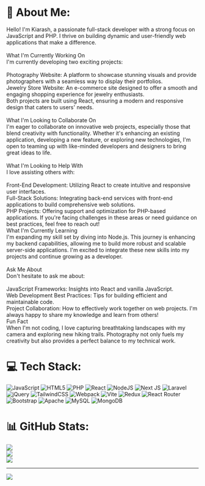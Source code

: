# 💫 About Me:
Hello! I'm Kiarash, a passionate full-stack developer with a strong focus on JavaScript and PHP. I thrive on building dynamic and user-friendly web applications that make a difference.<br><br>What I'm Currently Working On<br>I'm currently developing two exciting projects:<br><br>Photography Website: A platform to showcase stunning visuals and provide photographers with a seamless way to display their portfolios.<br>Jewelry Store Website: An e-commerce site designed to offer a smooth and engaging shopping experience for jewelry enthusiasts.<br>Both projects are built using React, ensuring a modern and responsive design that caters to users' needs.<br><br>What I'm Looking to Collaborate On<br>I'm eager to collaborate on innovative web projects, especially those that blend creativity with functionality. Whether it's enhancing an existing application, developing a new feature, or exploring new technologies, I'm open to teaming up with like-minded developers and designers to bring great ideas to life.<br><br>What I'm Looking to Help With<br>I love assisting others with:<br><br>Front-End Development: Utilizing React to create intuitive and responsive user interfaces.<br>Full-Stack Solutions: Integrating back-end services with front-end applications to build comprehensive web solutions.<br>PHP Projects: Offering support and optimization for PHP-based applications. If you're facing challenges in these areas or need guidance on best practices, feel free to reach out!<br>What I'm Currently Learning<br>I'm expanding my skill set by diving into Node.js. This journey is enhancing my backend capabilities, allowing me to build more robust and scalable server-side applications. I'm excited to integrate these new skills into my projects and continue growing as a developer.<br><br>Ask Me About<br>Don't hesitate to ask me about:<br><br>JavaScript Frameworks: Insights into React and vanilla JavaScript.<br>Web Development Best Practices: Tips for building efficient and maintainable code.<br>Project Collaboration: How to effectively work together on web projects. I'm always happy to share my knowledge and learn from others!<br>Fun Fact<br>When I'm not coding, I love capturing breathtaking landscapes with my camera and exploring new hiking trails. Photography not only fuels my creativity but also provides a perfect balance to my technical work.


# 💻 Tech Stack:
![JavaScript](https://img.shields.io/badge/javascript-%23323330.svg?style=for-the-badge&logo=javascript&logoColor=%23F7DF1E) ![HTML5](https://img.shields.io/badge/html5-%23E34F26.svg?style=for-the-badge&logo=html5&logoColor=white) ![PHP](https://img.shields.io/badge/php-%23777BB4.svg?style=for-the-badge&logo=php&logoColor=white) ![React](https://img.shields.io/badge/react-%2320232a.svg?style=for-the-badge&logo=react&logoColor=%2361DAFB) ![NodeJS](https://img.shields.io/badge/node.js-6DA55F?style=for-the-badge&logo=node.js&logoColor=white) ![Next JS](https://img.shields.io/badge/Next-black?style=for-the-badge&logo=next.js&logoColor=white) ![Laravel](https://img.shields.io/badge/laravel-%23FF2D20.svg?style=for-the-badge&logo=laravel&logoColor=white) ![jQuery](https://img.shields.io/badge/jquery-%230769AD.svg?style=for-the-badge&logo=jquery&logoColor=white) ![TailwindCSS](https://img.shields.io/badge/tailwindcss-%2338B2AC.svg?style=for-the-badge&logo=tailwind-css&logoColor=white) ![Webpack](https://img.shields.io/badge/webpack-%238DD6F9.svg?style=for-the-badge&logo=webpack&logoColor=black) ![Vite](https://img.shields.io/badge/vite-%23646CFF.svg?style=for-the-badge&logo=vite&logoColor=white) ![Redux](https://img.shields.io/badge/redux-%23593d88.svg?style=for-the-badge&logo=redux&logoColor=white) ![React Router](https://img.shields.io/badge/React_Router-CA4245?style=for-the-badge&logo=react-router&logoColor=white) ![Bootstrap](https://img.shields.io/badge/bootstrap-%238511FA.svg?style=for-the-badge&logo=bootstrap&logoColor=white) ![Apache](https://img.shields.io/badge/apache-%23D42029.svg?style=for-the-badge&logo=apache&logoColor=white) ![MySQL](https://img.shields.io/badge/mysql-4479A1.svg?style=for-the-badge&logo=mysql&logoColor=white) ![MongoDB](https://img.shields.io/badge/MongoDB-%234ea94b.svg?style=for-the-badge&logo=mongodb&logoColor=white)
# 📊 GitHub Stats:
![](https://github-readme-stats.vercel.app/api?username=kiarash-f&theme=dark&hide_border=false&include_all_commits=false&count_private=false)<br/>
![](https://github-readme-streak-stats.herokuapp.com/?user=kiarash-f&theme=dark&hide_border=false)<br/>
![](https://github-readme-stats.vercel.app/api/top-langs/?username=kiarash-f&theme=dark&hide_border=false&include_all_commits=false&count_private=false&layout=compact)

---
[![](https://visitcount.itsvg.in/api?id=kiarash-f&icon=0&color=0)](https://visitcount.itsvg.in)

<!-- Proudly created with GPRM ( https://gprm.itsvg.in ) -->
